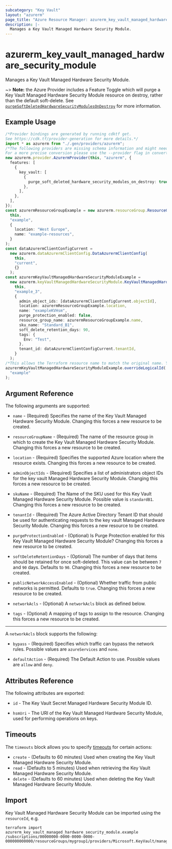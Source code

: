 ```yaml
---
subcategory: "Key Vault"
layout: "azurerm"
page_title: "Azure Resource Manager: azurerm_key_vault_managed_hardware_security_module"
description: |-
  Manages a Key Vault Managed Hardware Security Module.
---
```


# azurerm\_key\_vault\_managed\_hardware\_security\_module

Manages a Key Vault Managed Hardware Security Module.

\~> **Note:** the Azure Provider includes a Feature Toggle which will purge a Key Vault Managed Hardware Security Module resource on destroy, rather than the default soft-delete. See [`purgeSoftDeletedHardwareSecurityModulesOnDestroy`](https://registry.terraform.io/providers/hashicorp/azurerm/latest/docs/guides/features-block#purge_soft_deleted_hardware_security_modules_on_destroy) for more information.

## Example Usage

```typescript
/*Provider bindings are generated by running cdktf get.
See https://cdk.tf/provider-generation for more details.*/
import * as azurerm from "./.gen/providers/azurerm";
/*The following providers are missing schema information and might need manual adjustments to synthesize correctly: azurerm.
For a more precise conversion please use the --provider flag in convert.*/
new azurerm.provider.AzurermProvider(this, "azurerm", {
  features: [
    {
      key_vault: [
        {
          purge_soft_deleted_hardware_security_modules_on_destroy: true,
        },
      ],
    },
  ],
});
const azurermResourceGroupExample = new azurerm.resourceGroup.ResourceGroup(
  this,
  "example",
  {
    location: "West Europe",
    name: "example-resources",
  }
);
const dataAzurermClientConfigCurrent =
  new azurerm.dataAzurermClientConfig.DataAzurermClientConfig(
    this,
    "current",
    {}
  );
const azurermKeyVaultManagedHardwareSecurityModuleExample =
  new azurerm.keyVaultManagedHardwareSecurityModule.KeyVaultManagedHardwareSecurityModule(
    this,
    "example_3",
    {
      admin_object_ids: [dataAzurermClientConfigCurrent.objectId],
      location: azurermResourceGroupExample.location,
      name: "exampleKVHsm",
      purge_protection_enabled: false,
      resource_group_name: azurermResourceGroupExample.name,
      sku_name: "Standard_B1",
      soft_delete_retention_days: 90,
      tags: {
        Env: "Test",
      },
      tenant_id: dataAzurermClientConfigCurrent.tenantId,
    }
  );
/*This allows the Terraform resource name to match the original name. You can remove the call if you don't need them to match.*/
azurermKeyVaultManagedHardwareSecurityModuleExample.overrideLogicalId(
  "example"
);

```

## Argument Reference

The following arguments are supported:

*   `name` - (Required) Specifies the name of the Key Vault Managed Hardware Security Module. Changing this forces a new resource to be created.

*   `resourceGroupName` - (Required) The name of the resource group in which to create the Key Vault Managed Hardware Security Module. Changing this forces a new resource to be created.

*   `location` - (Required) Specifies the supported Azure location where the resource exists. Changing this forces a new resource to be created.

*   `adminObjectIds` - (Required) Specifies a list of administrators object IDs for the key vault Managed Hardware Security Module. Changing this forces a new resource to be created.

*   `skuName` - (Required) The Name of the SKU used for this Key Vault Managed Hardware Security Module. Possible value is `standardB1`. Changing this forces a new resource to be created.

*   `tenantId` - (Required) The Azure Active Directory Tenant ID that should be used for authenticating requests to the key vault Managed Hardware Security Module. Changing this forces a new resource to be created.

*   `purgeProtectionEnabled` - (Optional) Is Purge Protection enabled for this Key Vault Managed Hardware Security Module? Changing this forces a new resource to be created.

*   `softDeleteRetentionDays` - (Optional) The number of days that items should be retained for once soft-deleted. This value can be between `7` and `90` days. Defaults to `90`. Changing this forces a new resource to be created.

*   `publicNetworkAccessEnabled` - (Optional) Whether traffic from public networks is permitted. Defaults to `true`. Changing this forces a new resource to be created.

*   `networkAcls` - (Optional) A `networkAcls` block as defined below.

*   `tags` - (Optional) A mapping of tags to assign to the resource. Changing this forces a new resource to be created.

***

A `networkAcls` block supports the following:

*   `bypass` - (Required) Specifies which traffic can bypass the network rules. Possible values are `azureServices` and `none`.

*   `defaultAction` - (Required) The Default Action to use. Possible values are `allow` and `deny`.

## Attributes Reference

The following attributes are exported:

*   `id` - The Key Vault Secret Managed Hardware Security Module ID.

*   `hsmUri` - The URI of the Key Vault Managed Hardware Security Module, used for performing operations on keys.

## Timeouts

The `timeouts` block allows you to specify [timeouts](https://www.terraform.io/language/resources/syntax#operation-timeouts) for certain actions:

* `create` - (Defaults to 60 minutes) Used when creating the Key Vault Managed Hardware Security Module.
* `read` - (Defaults to 5 minutes) Used when retrieving the Key Vault Managed Hardware Security Module.
* `delete` - (Defaults to 60 minutes) Used when deleting the Key Vault Managed Hardware Security Module.

## Import

Key Vault Managed Hardware Security Module can be imported using the `resourceId`, e.g.

```shell
terraform import azurerm_key_vault_managed_hardware_security_module.example /subscriptions/00000000-0000-0000-0000-000000000000/resourceGroups/mygroup1/providers/Microsoft.KeyVault/managedHSMs/hsm1
```
